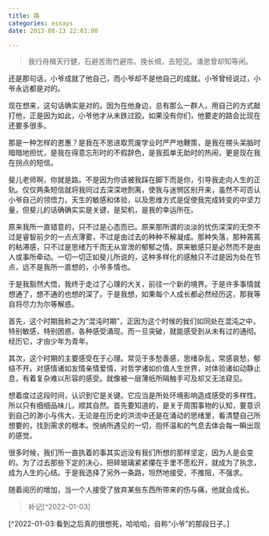 ```yaml
---
title: 路
categories: essays
date: 2013-08-13 22:03:00

---
```


> 我行舟楫天行健，石避苦雨竹避帘。挽长绸，去短见。涌思曾却知等闲。

还是那句话，小爷成就了他自己，而小爷却不是他自己的成就。小爷曾经说过，小爷永远都是对的。

现在想来，这句话确实是对的。因为在他身边，总有那么一群人，用自己的方式敲打他，正是因为如此，小爷他才从未跌过跤。如果没有你们，他要走的路会比现在还要多很多。

那是一种怎样的恩惠？是我在不思进取荒废学业时严严地鞭策，是我在楞头呆脑时暗暗地担忧，是我在得意忘形时的不假辞色，是我孤单无助时的热闹，更是现在我在拐点的短信。

斐儿老师啊，你就是路。不是因为你该被我踩在脚下而是你，引导我走向人生的正轨。仅仅两条短信就将我同过去深深地割离，使我与迷惘区别开来，虽然不可否认小爷自己的领悟力，天生的敏感和体验，以及思维方式是促使我完成转变的中坚力量，但斐儿的话确确实实是关键，是契机，是我的幸运所在。

原来我所一直错意的，只不过是心态而已。原来那所谓的淡淡的忧伤深深的无奈不过是睿智前夕的一点点薄雾，不过是由过去的种种不解凝成。那种失落，那种蔫蔫的粘滞感，只不过是思绪万千而无从宣泄的郁郁之情。原来敏感只是必然而不是由人或事所牵动。一切一切正如斐儿所说的，这种多样化的感触只不过是因为处在节点，远不是我所一直想的，小爷多情也。

于是我豁然大悟，我终于走过了心理的大关，前往一个新的境界。于是许多事情就想通了，想不通的也想的深了。于是我想，如果每个人成长都必然经历这，那我等自将尽力为尔等解惑。

首先，这个时期我称之为“混沌时期”，正因为这个时候的我们如同处在混沌之中，特别敏感，特别困惑，各种感受涌现。而一旦突破，就能感受到从未有过的通彻。经历它，才由少年为青年。

其次，这个时期的主要感受在于心理。常见于多愁善感，思绪杂乱，常感哀愁，郁结不开。对感情诸如友情亲情爱情，对哲学诸如价值人生世界，对体验诸如动静止息，有着复杂难以形容的感受。就像被一层薄纸所隔触手可及却又无法窥见。

想着度过这段时间，认识到它是关键。它应当是所处环境影响造成感受的多样性。所以只有细细品味儿，顺其自然。首先要知道的，是关于周围事物的认知，要意识到自己的渺小与伟大，无论是在历史的洪流中还是在涌动的思绪里，看清楚自己所想要的，找到需求的根本。悦纳所遇见的一切，抱怀温和的气息去体会每一瞬出现的感觉。

很多时候，我们所一直执着的事其实远没有我们所想的那样坚定，因为人是会变的。为了过去那些下定的决心，把碎玻璃紧紧攥在手里不愿松开，就成为了执念，成为人生的心结。于是我选择了另外一条路，坦然地接受，不推阻，不强求。

随着阅历的增加，当一个人接受了放弃某些东西所带来的伤与痛，他就会成长。

>补记[^2022-01-03]

[^2022-01-03:看到之后真的很想死，哈哈哈，自称“小爷”的那段日子。]